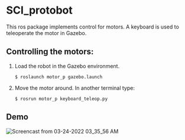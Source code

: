 # SCI_protobot

This ros package implements control for motors. A keyboard is used to teleoperate the motor in Gazebo. 

## Controlling the motors:

1. Load the robot in the Gazebo environment.

	```
	$ roslaunch motor_p gazebo.launch
	```

2. Move the motor around. In another terminal type:

	 ```
	 $ rosrun motor_p keyboard_teleop.py 
	 ```

## Demo

![Screencast from 03-24-2022 03_35_56 AM](https://user-images.githubusercontent.com/70739998/159930850-f058981f-73fe-4b8a-8366-e06f385fa847.gif)

